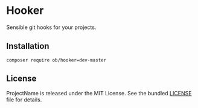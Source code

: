 # Hooker

Sensible git hooks for your projects.


## Installation

`composer require ob/hooker=dev-master`


## License

ProjectName is released under the MIT License. See the bundled [LICENSE]() file for details.
